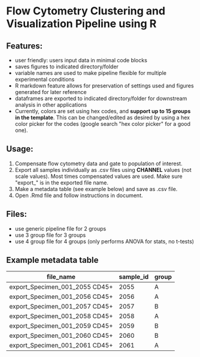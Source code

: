 # Flow Cytometry Clustering and Visualization Pipeline using R
## Features:
- user friendly: users input data in minimal code blocks
- saves figures to indicated directory/folder
- variable names are used to make pipeline flexible for multiple experimental conditions
- R markdown feature allows for preservation of settings used and figures generated for later reference
- dataframes are exported to indicated directory/folder for downstream analysis in other applications
- Currently, colors are set using hex codes, and **support up to 15 groups in the template**. This can be changed/edited as desired by using a hex color picker for the codes (google search "hex color picker" for a good one).

## Usage:
1. Compensate flow cytometry data and gate to population of interest.
2. Export all samples individually as .csv files using **CHANNEL** values (not scale values). Most times compensated values are used. Make sure "export_" is in the exported file name.
4. Make a metadata table (see example below) and save as .csv file. 
5. Open .Rmd file and follow instructions in document.

## Files:
- use generic pipeline file for 2 groups
- use 3 group file for 3 groups
- use 4 group file for 4 groups (only performs ANOVA for stats, no t-tests)
## Example metadata table
file_name | sample_id  | group
------------- |------------- | -------------
export_Specimen_001_2055 CD45+ | 2055 | A
export_Specimen_001_2056 CD45+ | 2056 | A
export_Specimen_001_2057 CD45+ | 2057 | B
export_Specimen_001_2058 CD45+ | 2058 | A
export_Specimen_001_2059 CD45+ | 2059 | B
export_Specimen_001_2060 CD45+ | 2060 | B
export_Specimen_001_2061 CD45+ | 2061 | A
